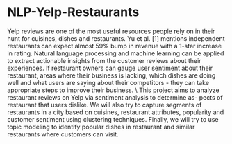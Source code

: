 # NLP-Yelp-Restaurants


Yelp reviews are one of the most useful resources people rely on in their hunt for cuisines, dishes and restaurants. Yu et al. [1] mentions independent restaurants can expect almost 59% bump in revenue with a 1-star increase in rating. Natural language processing and machine learning can be applied to extract actionable insights from the customer reviews about their experiences. If restaurant owners can gauge user sentiment about their restaurant, areas where their business is lacking, which dishes are doing well and what users are saying about their competitors - they can take appropriate steps to improve their business. \\
This project aims to analyze restaurant reviews on Yelp via sentiment analysis to determine as- pects of restaurant that users dislike. We will also try to capture segments of restaurants in a city based on cuisines, restaurant attributes, popularity and customer sentiment using clustering techniques. Finally, we will try to use topic modeling to identify popular dishes in restaurant and similar restaurants where customers can visit.
